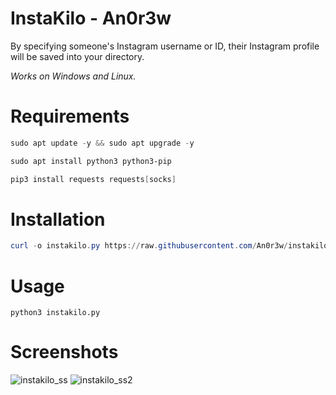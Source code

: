 # InstaKilo - An0r3w
By specifying someone's Instagram username or ID, their Instagram profile will be saved into your directory.

*Works on Windows and Linux.*
# Requirements
```powershell
sudo apt update -y && sudo apt upgrade -y
```
```powershell
sudo apt install python3 python3-pip
```
```powershell
pip3 install requests requests[socks]
```
# Installation
```powershell
curl -o instakilo.py https://raw.githubusercontent.com/An0r3w/instakilo/main/instakilo.py
```
# Usage
```
python3 instakilo.py
```
# Screenshots
![instakilo_ss](https://github.com/An0r3w/instakilo/assets/168315022/6c11c022-a39c-4b92-96c4-f037d43800d8)
![instakilo_ss2](https://github.com/An0r3w/instakilo/assets/168315022/65419e41-7a5a-4dcc-87b6-1c026f873380)
